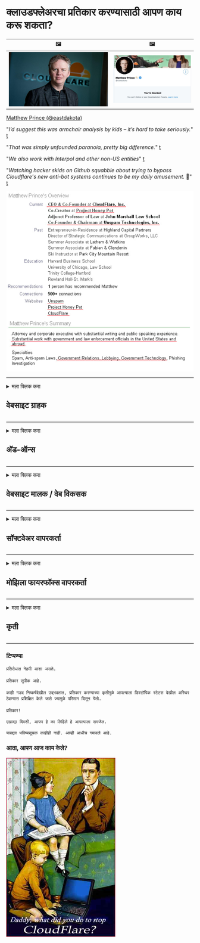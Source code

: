 # क्लाउडफ्लेअरचा प्रतिकार करण्यासाठी आपण काय करू शकता?

| 🖼 | 🖼 |
| --- | --- |
| ![](image/matthew_prince.jpg) | ![](image/blockedbymatthewprince.jpg) |

[Matthew Prince (@eastdakota)](https://twitter.com/eastdakota)

"*I’d suggest this was armchair analysis by kids – it’s hard to take seriously.*" [t](https://www.theguardian.com/technology/2015/nov/19/cloudflare-accused-by-anonymous-helping-isis)

"*That was simply unfounded paranoia, pretty big difference.*"  [t](https://twitter.com/xxdesmus/status/992757936123359233)

"*We also work with Interpol and other non-US entities*" [t](https://twitter.com/eastdakota/status/1203028504184360960)

"*Watching hacker skids on Github squabble about trying to bypass Cloudflare's new anti-bot systems continues to be my daily amusement.* 🍿" [t](https://twitter.com/eastdakota/status/1273277839102656515)


![](image/whoismp.jpg)

---


<details>
<summary>मला क्लिक करा

## वेबसाइट ग्राहक
</summary>


- आपल्या आवडीची वेबसाइट क्लाउडफ्लेअर वापरत असल्यास, त्यांना क्लाउडफ्लेअर वापरू नका असे सांगा.
  - फेसबुक, रेडडिट, ट्विटर किंवा मॅस्टोडॉनसारख्या सोशल मीडियावर थोड्या वेळाने काही फरक पडत नाही. [हॅशटॅगपेक्षा क्रिया मोठ्या आवाजात असतात.](https://twitter.com/phyzonloop/status/1274132092490862594)
  - आपण स्वत: ला उपयुक्त बनवू इच्छित असल्यास वेबसाइट मालकाशी संपर्क साधण्याचा प्रयत्न करा.

[क्लाउडफ्लेअर म्हणाले](https://github.com/Eloston/ungoogled-chromium/issues/783):
```
आम्ही शिफारस करतो की आपण ज्या विशिष्ट सेवा किंवा साइटवर अडचणीत आहात त्याबद्दल प्रशासकांकडे संपर्क साधा आणि आपला अनुभव सामायिक करा.
```

[आपण त्याबद्दल विचारणा न केल्यास वेबसाइट मालकास ही समस्या कधीही माहित नसते.](PEOPLE.md)

![](image/liberapay.jpg)

[यशस्वी उदाहरण](https://counterpartytalk.org/t/turn-off-cloudflare-on-counterparty-co-plz/164/5).<br>
आपल्याला एक समस्या आहे? [आत्ता आवाज उठवा.](https://github.com/maraoz/maraoz.github.io/issues/1) खाली उदाहरण.

```
आपण फक्त कॉर्पोरेट सेन्सॉरशिप आणि वस्तुमान देखरेखीसाठी मदत करत आहात.
https://codeberg.org/crimeflare/cloudflare-tor/src/branch/master/README.md
```

```
आपले वेबपृष्ठ क्लाउडफ्लेअरच्या गोपनीयता-गैरवर्तन खाजगी भिंती-बागेत आहे.
https://codeberg.org/crimeflare/cloudflare-tor/
```

- वेबसाइटचे गोपनीयता धोरण वाचण्यासाठी थोडा वेळ घ्या.
  - जर वेबसाइट क्लाउडफ्लेअरच्या मागे असेल किंवा वेबसाइट क्लाउडफ्लेअरशी कनेक्ट केलेल्या सेवा वापरत असेल.

हे "क्लाउडफ्लेअर" म्हणजे काय ते स्पष्ट केले पाहिजे आणि क्लाऊडफ्लेअरसह आपला डेटा सामायिक करण्यासाठी परवानगी मागितली पाहिजे. असे करण्यात अयशस्वी झाल्यामुळे विश्वास भंग होईल आणि विचाराधीन वेबसाइट टाळली पाहिजे.

[एक स्वीकार्य गोपनीयता धोरणाचे उदाहरण येथे आहे](https://archive.is/bDlTz) ("Subprocessors" > "Entity Name")

```
मी आपले गोपनीयता धोरण वाचले आहे आणि मला क्लाउडफ्लेअर हा शब्द सापडला नाही.
आपण क्लाऊडफ्लेअरमध्ये माझा डेटा फीड करणे सुरू ठेवल्यास मी आपल्याबरोबर डेटा सामायिक करण्यास नकार देतो.
https://codeberg.org/crimeflare/cloudflare-tor/
```

हे गोपनीयता धोरणाचे उदाहरण आहे ज्यात क्लाउडफ्लेअर हा शब्द नाही.
[Liberland Jobs](https://archive.is/daKIr) [privacy policy](https://docsend.com/view/feiwyte):

![](image/cfwontobey.jpg)

क्लाउडफ्लेअरचे त्यांचे स्वतःचे गोपनीयता धोरण आहे.
[क्लाउडफ्लेअरला डोक्सिक्सिंग लोकांना आवडते.](https://www.reddit.com/r/GamerGhazi/comments/2s64fe/be_wary_reporting_to_cloudflare/)

वेबसाइटच्या साइन अप फॉर्मसाठी येथे एक चांगले उदाहरण आहे.
AFAIK, शून्य वेबसाइट हे करते. आपण त्यांच्यावर विश्वास ठेवता का?

```
“एक्सवायझेड साठी साइन अप करा” वर क्लिक करून आपण आमच्या सेवा अटी आणि गोपनीयता विधानास सहमती दिली.
आपण क्लाउडफ्लेअरसह आपला डेटा सामायिक करण्यास देखील सहमती देता आणि क्लाउडफ्लेअरच्या गोपनीयता विधानास देखील सहमती देता.
जर क्लाउडफ्लेअर तुमची माहिती गळत असेल किंवा आमच्या सर्व्हरशी कनेक्ट होऊ देत नसेल तर आमची चूक नाही. [*]

[ साइन अप करा ] [ मी सहमत नाही ]
```
[*] [PEOPLE.md](PEOPLE.md)


- त्यांची सेवा न वापरण्याचा प्रयत्न करा. लक्षात ठेवा आपण क्लाउडफ्लेअरद्वारे पहात आहात.
  - ["I'm in your TLS, sniffin' your passworz"](image/iminurtls.jpg)

- इतर वेबसाइटसाठी शोधा. इंटरनेटवर पर्याय आणि संधी आहेत!

- आपल्या मित्रांना दररोज तोर वापरण्यास सांगा.
  - निनावीपणा हे मुक्त इंटरनेटचे मानक असावे!
  - [लक्षात घ्या की टॉर प्रोजेक्टला हा प्रकल्प आवडत नाही.](HISTORY.md)

</details>

------

<details>
<summary>मला क्लिक करा

## अ‍ॅड-ऑन्स
</summary>

- आपला ब्राउझर फायरफॉक्स असल्यास, टॉर ब्राउझर किंवा अज्ञात क्रोमियम खाली यापैकी एक अ‍ॅड-ऑन्स वापरत आहे.
  - आपणास इतर नवीन अ‍ॅड-ऑन जोडायचे असल्यास प्रथम त्याबद्दल विचारा.


| नाव | विकसक | आधार | ब्लॉक करू शकता | सूचित करू शकते | Chrome |
| -------- | -------- | -------- | -------- | -------- | -------- |
| [Bloku Cloudflaron MITM-Atakon](subfiles/about.bcma.md) | #Addon | [ ? ](README.md) | **होय**     | **होय**     |  **होय** |
| [Ĉu ligoj estas vundeblaj al MITM-atako?](subfiles/about.ismm.md) | #Addon | [ ? ](README.md) | नाही     | **होय**     |  **होय** |
| [Ĉu ĉi tiuj ligoj blokos Tor-uzanton?](subfiles/about.isat.md) | #Addon | [ ? ](README.md) | नाही     | **होय**     |  **होय** |
| [Block Cloudflare MITM Attack](https://trac.torproject.org/projects/tor/attachment/ticket/24351/block_cloudflare_mitm_attack-1.0.14.1-an%2Bfx.xpi)<br>[**DELETED BY TOR PROJECT**](HISTORY.md) | nullius | [ ? ](tool/block_cloudflare_mitm_fx), [Link](README.md) | **होय**     | **होय**     |  नाही |
| [TPRB](http://34ahehcli3epmhbu2wbl6kw6zdfl74iyc4vg3ja4xwhhst332z3knkyd.onion/) | Sw | [ ? ](http://34ahehcli3epmhbu2wbl6kw6zdfl74iyc4vg3ja4xwhhst332z3knkyd.onion/) | **होय**     | **होय**     |  नाही |
| [Detect Cloudflare](https://addons.mozilla.org/en-US/firefox/addon/detect-cloudflare/) | Frank Otto | [ ? ](https://github.com/traktofon/cf-detect) | नाही     | **होय**     |  नाही |
| [True Sight](https://addons.mozilla.org/en-US/firefox/addon/detect-cloudflare-plus/) | claustromaniac | [ ? ](https://github.com/claustromaniac/detect-cloudflare-plus) | नाही     | **होय**     |  नाही |
| [Which Cloudflare datacenter am I visiting?](https://addons.mozilla.org/en-US/firefox/addon/cf-pop/) | 依云 | [ ? ](https://github.com/lilydjwg/cf-pop) | नाही     | **होय**     |  नाही |


- "डीसेन्टरलेयझ" "सीडीएनजेएस (क्लाउडफ्लेअर)" चे कनेक्शन थांबवू शकतात.
  - हे नेटवर्कवर पोहोचण्यापासून बर्‍याच विनंत्यांना प्रतिबंधित करते आणि साइट्सला खंडित होण्यापासून स्थानिक फायली देतो.
  - विकसकाने उत्तर दिले: "[very concerning indeed](https://github.com/Synzvato/decentraleyes/issues/236#issuecomment-352049501)", "[widespread usage severely centralizes the web](https://github.com/Synzvato/decentraleyes/issues/251#issuecomment-366752049)"

- [आपण आपल्या प्रमाणपत्र प्राधिकरण (सीए) कडून क्लाउडफ्लेअर प्रमाणपत्र देखील काढू किंवा अविश्वासू शकता.](https://www.ssl.com/how-to/remove-root-certificate-firefox/)

</details>

------

<details>
<summary>मला क्लिक करा

## वेबसाइट मालक / वेब विकसक
</summary>


![](image/word_cloudflarefree.jpg)

- क्लाउडफ्लेअर सोल्यूशन, पीरियड वापरू नका.
  - आपण त्यापेक्षा चांगले करू शकता, बरोबर? [क्लाउडफ्लेअर सदस्यता, योजना, डोमेन किंवा खाती कशी काढायची ते येथे आहे.](https://support.cloudflare.com/hc/en-us/articles/200167776-Removing-subscriptions-plans-domains-or-accounts)

| 🖼 | 🖼 |
| --- | --- |
| ![](image/htmlalertcloudflare.jpg) | ![](image/htmlalertcloudflare2.jpg) |

- अधिक ग्राहक हवेत? काय करायचे ते तुला माहीती आहे. संकेत "ओळीच्या वरच्या बाजूला" आहे.
  - [नमस्कार, आपण "आम्ही आपली गोपनीयता गंभीरपणे घेतो" असे लिहिले पण मला "त्रुटी 403 निषिद्ध अनामिक प्रॉक्सी अनुमत नाही" मिळाले.](https://it.slashdot.org/story/19/02/19/0033255/stop-saying-we-take-your-privacy-and-security-seriously) आपण टॉर किंवा व्हीपीएन का अवरोधित करत आहात? [आणि आपण तात्पुरते ईमेल का अवरोधित करत आहात?](http://nomdjgwjvyvlvmkolbyp3rocn2ld7fnlidlt2jjyotn3qqsvzs2gmuyd.onion/mail/)

![](image/anonexist.jpg)

- क्लाउडफ्लेअर वापरल्याने आउटेजची शक्यता वाढेल. आपला सर्व्हर चालू असल्यास किंवा क्लाउडफ्लेअर खाली असल्यास अभ्यागत आपल्या वेबसाइटवर प्रवेश करू शकत नाहीत.
  - [आपणास खरोखर असे वाटते की क्लाउडफ्लेअर कधीही खाली जात नाही?](https://www.ibtimes.com/cloudflare-down-not-working-sites-producing-504-gateway-timeout-errors-2618008) [Another](https://twitter.com/Jedduff/status/1097875615997399040) [sample](https://twitter.com/search?f=tweets&vertical=default&q=Cloudflare%20is%20having%20problems). [Need more](PEOPLE.md)?

![](image/cloudflareinternalerror.jpg)

- आपल्या "एपीआय सेवा", "सॉफ्टवेअर अपडेट सर्व्हर" किंवा "आरएसएस फीड" प्रॉक्सी करण्यासाठी क्लाउडफ्लेअर वापरणे आपल्या ग्राहकास हानी पोहचवेल. एका ग्राहकाने आपल्याला कॉल केले आणि म्हटले की "मी आता आपले API वापरू शकत नाही" आणि काय चालले आहे याची आपल्याला कल्पना नाही. क्लाउडफ्लेअर शांतपणे आपल्या ग्राहकांना अवरोधित करू शकतो. आपणास असे वाटते की हे ठीक आहे?
  - आरएसएसचे अनेक वाचक आणि आरएसएस वाचक ऑनलाइन सेवा आहेत. आपण लोकांना सदस्यता घेण्यास परवानगी देत ​​नसल्यास आपण आरएसएस फीड का प्रकाशित करीत आहात?

![](image/rssfeedovercf.jpg)

- तुम्हाला HTTPS प्रमाणपत्र हवे आहे का? "चला एनक्रिप्ट करा" वापरा किंवा सीए कंपनीकडून खरेदी करा.

- आपल्याला डीएनएस सर्व्हरची आवश्यकता आहे? आपला स्वतःचा सर्व्हर सेट अप करू शकत नाही? कसे त्यांच्याबद्दल: [Hurricane Electric Free DNS](https://dns.he.net/), [Dyn.com](https://dyn.com/dns/), [1984 Hosting](https://www.1984hosting.com/), [Afraid.Org (आपण टीओआर वापरल्यास प्रशासन आपले खाते हटवा)](https://freedns.afraid.org/)

- होस्टिंग सेवा शोधत आहात? फक्त विनामूल्य? कसे त्यांच्याबद्दल: [Onion Service](http://vww6ybal4bd7szmgncyruucpgfkqahzddi37ktceo3ah7ngmcopnpyyd.onion/en/security/network-security/tor/onionservices-best-practices), [Free Web Hosting Area](https://freewha.com/), [Autistici/Inventati Web Site Hosting](https://www.autinv5q6en4gpf4.onion/services/website), [Github Pages](https://pages.github.com/), [Surge](https://surge.sh/)
  - [क्लाउडफ्लेअरला पर्याय](subfiles/cloudflare-alternatives.md)

- आपण "क्लाउडफ्लेअर-ipfs.com" वापरत आहात? [आपल्याला माहित आहे का क्लाउडफ्लेअर आयपीएफएस खराब आहे?](PEOPLE.md)

- आपल्या सर्व्हरवर OWASP आणि Fail2Ban सारखे वेब अनुप्रयोग फायरवॉल स्थापित करा आणि त्यास योग्यरित्या कॉन्फिगर केले.
  - टॉर अवरोधित करणे हा एक उपाय नाही. प्रत्येकाला फक्त लहान वाईट वापरकर्त्यांसाठी शिक्षा देऊ नका.

- "क्लाउडफ्लेअर वार्प" वापरकर्त्यांना आपल्या वेबसाइटवर प्रवेश करण्यापासून पुनर्निर्देशित करा किंवा अवरोधित करा. आणि शक्य असल्यास एक कारण द्या.

> आयपी यादी: "[क्लाउडफ्लेअरची सध्याची आयपी श्रेणी](cloudflare_inc/)"

> A: फक्त त्यांना अवरोधित करा

```
server {
...
deny 173.245.48.0/20;
deny 103.21.244.0/22;
deny 103.22.200.0/22;
deny 103.31.4.0/22;
deny 141.101.64.0/18;
deny 108.162.192.0/18;
deny 190.93.240.0/20;
deny 188.114.96.0/20;
deny 197.234.240.0/22;
deny 198.41.128.0/17;
deny 162.158.0.0/15;
deny 104.16.0.0/12;
deny 172.64.0.0/13;
deny 131.0.72.0/22;
deny 2400:cb00::/32;
deny 2606:4700::/32;
deny 2803:f800::/32;
deny 2405:b500::/32;
deny 2405:8100::/32;
deny 2a06:98c0::/29;
deny 2c0f:f248::/32;
...
}
```

> B: चेतावणी पृष्ठावर पुनर्निर्देशित करा

```
http {
...
geo $iscf {
default 0;
173.245.48.0/20 1;
103.21.244.0/22 1;
103.22.200.0/22 1;
103.31.4.0/22 1;
141.101.64.0/18 1;
108.162.192.0/18 1;
190.93.240.0/20 1;
188.114.96.0/20 1;
197.234.240.0/22 1;
198.41.128.0/17 1;
162.158.0.0/15 1;
104.16.0.0/12 1;
172.64.0.0/13 1;
131.0.72.0/22 1;
2400:cb00::/32 1;
2606:4700::/32 1;
2803:f800::/32 1;
2405:b500::/32 1;
2405:8100::/32 1;
2a06:98c0::/29 1;
2c0f:f248::/32 1;
}
...
}

server {
...
if ($iscf) {rewrite ^ https://example.com/cfwsorry.php;}
...
}

<?php
header('HTTP/1.1 406 Not Acceptable');
echo <<<CLOUDFLARED
Thank you for visiting ourwebsite.com!<br />
We are sorry, but we can't serve you because your connection is being intercepted by Cloudflare.<br />
Please read https://codeberg.org/crimeflare/cloudflare-tor for more information.<br />
CLOUDFLARED;
die();
```

- जर आपल्याला स्वातंत्र्यावर विश्वास असेल तर टॉर कांदा सेवा किंवा आय 2 पी इनसेट सेट करा आणि अज्ञात वापरकर्त्यांचे स्वागत करा.

- इतर क्लेरनेट / टॉर ड्युअल वेबसाइट ऑपरेटरकडून सल्ला घ्या आणि अज्ञात मित्र बनवा!

</details>

------

<details>
<summary>मला क्लिक करा

## सॉफ्टवेअर वापरकर्ता
</summary>


- डिसकॉर्ड क्लाउडफ्लेअर वापरत आहे. विकल्प? आम्ही शिफारस करतो [**Briar** (Android)](https://f-droid.org/en/packages/org.briarproject.briar.android/), [Ricochet (PC)](https://ricochet.im/), [Tox + Tor (Android/PC)](https://tox.chat/download.html)
  - ब्रायरमध्ये टॉर डेमन समाविष्ट आहे जेणेकरून आपल्याला ऑर्बॉट स्थापित करण्याची आवश्यकता नाही.
  - क्विच्ट डेव्हलपर, ओपन प्रायव्हसी, त्यांच्या गिट सेवेतून स्टॉप_क्लाउडफ्लेअर प्रोजेक्टची सूचना न देता हटविली.

- आपण डेबियन जीएनयू / लिनक्स किंवा कोणतेही व्युत्पन्न वापरत असल्यास, सदस्यता घ्या: [bug #831835](https://bugs.debian.org/cgi-bin/bugreport.cgi?bug=831835). आणि जर आपण हे करू शकता, पॅच सत्यापित करण्यात मदत करा आणि ते स्वीकारले जावे की नाही याविषयी योग्यरित्या निष्कर्षाप्रवाहात येण्यास मदत करणार्‍यास मदत करा.

- नेहमीच या ब्राउझरची शिफारस करा.

| नाव | विकसक | आधार | टिप्पणी |
| -------- | -------- | -------- | -------- |
| [Ungoogled-Chromium](https://ungoogled-software.github.io/ungoogled-chromium-binaries/) | Eloston | [ ? ](https://github.com/Eloston/ungoogled-chromium) | PC (Win, Mac, Linux)  _!Tor_ |
| [Bromite](https://www.bromite.org/fdroid) | Bromite | [ ? ](https://github.com/bromite/bromite/issues) | Android  _!Tor_ |
| [Tor Browser](https://www.torproject.org/download/) | Tor Project | [ ? ](https://support.torproject.org/) | PC (Win, Mac, Linux)  _Tor_|
| [Tor Browser Android](https://www.torproject.org/download/) | Tor Project | [ ? ](https://support.torproject.org/) | Android  _Tor_|
| [Onion Browser](https://itunes.apple.com/us/app/onion-browser/id519296448?mt=8) | Mike Tigas | [ ? ](https://github.com/OnionBrowser/OnionBrowser/issues) | Apple iOS  _Tor_|
| [GNU/Icecat](https://www.gnu.org/software/gnuzilla/) | GNU | [ ? ](https://www.gnu.org/software/gnuzilla/) | PC (Linux) |
| [IceCatMobile](https://f-droid.org/en/packages/org.gnu.icecat/) | GNU | [ ? ](https://lists.gnu.org/mailman/listinfo/bug-gnuzilla) | Android |
| [Iridium Browser](https://iridiumbrowser.de/about/) | Iridium | [ ? ](https://github.com/iridium-browser/iridium-browser/) | PC (Win, Mac, Linux, OpenBSD) |


इतर सॉफ्टवेअरची गोपनीयता अपूर्ण आहे. याचा अर्थ असा नाही की टॉर ब्राउझर "परिपूर्ण" आहे.
इंटरनेट आणि तंत्रज्ञानावर 100% सुरक्षित किंवा 100% खासगी नाही.

- टॉर वापरू इच्छित नाही? आपण टॉर डेमन सह कोणताही ब्राउझर वापरू शकता.
  - [टोर प्रकल्प हे आवडत नाही हे लक्षात घ्या.](https://support.torproject.org/tbb/tbb-9/) आपण ते करण्यास सक्षम असल्यास टोर ब्राउझर वापरा.
- [टॉरसह क्रोमियम कसे वापरावे](subfiles/chromium_tor.md)


इतर सॉफ्टवेअरच्या गोपनीयतेबद्दल बोलूया.

- [आपल्याला खरोखर फायरफॉक्स वापरण्याची आवश्यकता असल्यास, "फायरफॉक्स ईएसआर" निवडा.](https://www.mozilla.org/en-US/firefox/organizations/)
  - [फायरफॉक्स - स्पायवेअर वॉचडॉग](https://spyware.neocities.org/articles/firefox.html)
  - [फायरफॉक्सने विनामूल्य भाषण नाकारले, मुक्त भाषणावर बंदी घातली](https://web.archive.org/web/20200423010026/https://reclaimthenet.org/firefox-rejects-free-speech-bans-free-speech-commenting-plugin-dissenter-from-its-extensions-gallery/)
  - ["100+ डाउनव्होट्स. असे दिसते आहे की एखाद्या सॉफ्टवेअर कंपनीला चिकटण्यास सांगितले आहे ... आजकाल हे सॉफ्टवेअर खूपच जास्त आहे."](https://old.reddit.com/r/firefox/comments/gutdiw/weve_got_work_to_do_the_mozilla_blog/fslbbb6/)
  - [अरे, फायरफॉक्स माझ्या यूआरएल बारमध्ये प्रायोजित दुवे का दर्शवित आहे?](https://www.reddit.com/r/firefox/comments/jybx2w/uh_why_is_firefox_showing_me_sponsored_links_in/)
  - [मोझीला - दियाबल अवतार](https://digdeeper.neocities.org/ghost/mozilla.html)

- [लक्षात ठेवा, मोझीला क्लाउडफ्लेअर सेवा वापरत आहे.](https://www.robtex.com/dns-lookup/www.mozilla.org) [ते त्यांच्या उत्पादनावर क्लाउडफ्लेअरची डीएनएस सेवा देखील वापरत आहेत.](https://www.theregister.co.uk/2018/03/21/mozilla_testing_dns_encryption/)

- [मोझिलाने अधिकृतपणे हे तिकीट नाकारले.](https://bugzilla.mozilla.org/show_bug.cgi?id=1426618)

- [फायरफॉक्स फोकस एक विनोद आहे.](https://github.com/mozilla-mobile/focus-android/issues/1743) [त्यांनी टेलीमेट्री बंद करण्याचे वचन दिले पण त्यांनी ते बदलले.](https://github.com/mozilla-mobile/focus-android/issues/4210)

- [पालेमुन / बॅसिलिस्क विकसकास क्लाउडफ्लेअर आवडते.](https://github.com/mozilla-mobile/focus-android/issues/1743#issuecomment-345993097)
  - [पॅले मूनच्या आर्काइव्ह सर्व्हरने 18 महिन्यांपर्यंत मालवेअर हॅक आणि प्रसार केला](https://www.reddit.com/r/privacytoolsIO/comments/cc808y/pale_moons_archive_server_hacked_and_spread/)
  - तो टॉर यूजर्सचादेखील द्वेष करतो - "[तोरच्या दिशेने वैर होऊ दे. मला वाटते की बर्‍याच साइट्स टॉरच्या अत्यंत उच्च गैरवापराच्या घटकाचा प्रतिकार करतात.](https://github.com/yacy/yacy_search_server/issues/314#issuecomment-565932097)"

- [वॉटरफॉक्समध्ये गंभीर "फोन होम" समस्या आहे](https://spyware.neocities.org/articles/waterfox.html)

- [गूगल क्रोम एक स्पायवेअर आहे.](https://www.gnu.org/proprietary/malware-google.en.html)
  - [Google आपली क्रियाकलाप प्रोफाइल करते.](https://spyware.neocities.org/articles/chrome.html)

- [एसआरवेअर लोह बरेच फोन होम कनेक्शन बनवते.](https://spyware.neocities.org/articles/iron.html) हे Google डोमेनशी देखील कनेक्ट होते.

- [फेसबुक / ट्विटर ट्रॅकर्स शूर ब्राउझर श्वेतसूची.](https://www.bleepingcomputer.com/news/security/facebook-twitter-trackers-whitelisted-by-brave-browser/)
  - [येथे अधिक समस्या आहेत.](https://spyware.neocities.org/articles/brave.html)
  - [दूरध्वनी संलग्न आयडी](https://twitter.com/cryptonator1337/status/1269594587716374528)

- [मायक्रोसॉफ्ट एज फेसबुकला वापरकर्त्यांच्या पाठीमागे फ्लॅश कोड चालवू देते.](https://www.zdnet.com/article/microsoft-edge-lets-facebook-run-flash-code-behind-users-backs/)

- [विवाल्डी आपल्या गोपनीयतेचा आदर करत नाही.](https://spyware.neocities.org/articles/vivaldi.html)

- [ओपेरा स्पायवेअर स्तर: अत्यंत उच्च](https://spyware.neocities.org/articles/opera.html)

- Apple iOS: [आपण मुळीच आयओएस वापरु नये, मुख्यत: कारण ते मालवेयर आहे.](https://www.gnu.org/proprietary/malware-apple.html)

म्हणून आम्ही केवळ वरच्या सारणीची शिफारस करतो. अजून काही नाही.

</details>

------

<details>
<summary>मला क्लिक करा

## मोझिला फायरफॉक्स वापरकर्ता
</summary>


- "फायरफॉक्स नाइटली" मोझिला सर्व्हरला ऑप्ट-आउट पद्धतीशिवाय डीबग-स्तरीय माहिती पाठवेल.
  - [मोझिला सर्व्हर क्लाउडफ्लेअरसह आहेत](https://www.digwebinterface.com/?hostnames=www.mozilla.org%0D%0Amozilla.cloudflare-dns.com&type=&ns=resolver&useresolver=8.8.4.4&nameservers=)

- फायरफॉक्सला मोझिला सर्व्हरशी कनेक्ट करण्यास प्रतिबंधित करणे शक्य आहे.
  - [मोझिलाचे धोरण-टेम्पलेट्स मार्गदर्शक](https://github.com/mozilla/policy-templates/blob/master/README.md)
  - लक्षात ठेवा ही युक्ती नंतरच्या आवृत्तीत कार्य करणे थांबवू शकते कारण मोझिला स्वतःस श्वेतसूचीबद्ध करणे पसंत करतात.
  - त्यांना ब्लॉक करण्यासाठी फायरवॉल आणि डीएनएस फिल्टर वापरा.

"`/distribution/policies.json`"

>     "WebsiteFilter": {
> 		"Block": [
> 		"*://*.mozilla.com/*",
> 		"*://*.mozilla.net/*",
> 		"*://*.mozilla.org/*",
> 		"*://webcompat.com/*",
> 		"*://*.firefox.com/*",
> 		"*://*.thunderbird.net/*",
> 		"*://*.cloudflare.com/*"
> 		]
>     },


- ~~मोझिलाच्या ट्रॅकरवर बग नोंदवा, त्यांना क्लाउडफ्लेअर वापरू नका असे सांगत आहात.~~ बगझिलावर बग अहवाल आला. बर्‍याच लोकांना त्यांची चिंता पोस्ट केली गेली होती, तथापि बग प्रशासकांनी 2018 मध्ये लपविला होता.

- आपण फायरफॉक्समध्ये डीएचएच अक्षम करू शकता.
  - [फायरफॉक्सचा डीफॉल्ट डीएनएस प्रदाता बदला](subfiles/change-firefox-dns.md)

![](image/firefoxdns.jpg)

- [आपण नॉन-आयएसपी डीएनएस वापरू इच्छित असल्यास ओपनएनआयसी टीयर 2 डीएनएस सेवा किंवा क्लाउडफ्लेअर नॉन-डी सेवा वापरण्याचा विचार करा.](https://wiki.opennic.org/start)
![](image/opennic.jpg)
  - डीएनएससह क्लाउडफ्लेअर अवरोधित करा. [Crimeflare DNS](https://dns.crimeflare.eu.org/)

- आपण डीआरएस निराकरणकर्ता म्हणून टॉर वापरू शकता. [आपण टोर तज्ञ नसल्यास येथे प्रश्न विचारा.](https://tor.stackexchange.com/)

> **कसे?**
> 1. टॉर डाउनलोड करा आणि आपल्या संगणकावर स्थापित करा.
> 2. ही ओळ "टॉर्क" फाइलमध्ये जोडा.
> DNSPort 127.0.0.1:53
> 3. टॉर रीस्टार्ट करा.
> 4. आपल्या संगणकाचा डीएनएस सर्व्हर "127.0.0.1" वर सेट करा.

</details>

------

<details>
<summary>मला क्लिक करा

## कृती
</summary>


- क्लाऊडफ्लेअरच्या धोक्यांविषयी आपल्या सभोवतालच्या इतरांना सांगा.

- [हे भांडार सुधारण्यात मदत करा.](https://codeberg.org/crimeflare/cloudflare-tor).
  - दोन्ही याद्या, त्याविरूद्धचे युक्तिवाद आणि तपशील.

- [क्लाउडफ्लेअर (आणि तत्सम कंपन्या) मध्ये ज्या गोष्टी चुकीच्या आहेत तेथे दस्तऐवज बनवा आणि त्यास सार्वजनिक करा, जेव्हा आपण असे करता तेव्हा या रेपॉजिटरीचा उल्लेख करणे सुनिश्चित करा.](https://codeberg.org/crimeflare/cloudflare-tor) :)

- डीफॉल्टनुसार टॉर वापरणारे अधिक लोक मिळवा जेणेकरुन ते जगाच्या विविध भागांच्या दृष्टीकोनातून वेबचा अनुभव घेऊ शकतील.

- क्लाउडफ्लेअरपासून जगाला मुक्त करण्यासाठी समर्पित, सोशल मीडिया आणि मीटस्पेसमध्ये गट प्रारंभ करा.

- जेथे योग्य असेल तेथे या भांडारांवर या गटांशी दुवा साधा - हे एकत्र गट म्हणून एकत्रित समन्वयासाठी स्थान असू शकते.

- [क्लाउडफ्लेअरला अर्थपूर्ण बिगर कॉर्पोरेट पर्याय प्रदान करू शकेल अशी एक कॉप प्रारंभ करा.](subfiles/cloudflare-alternatives.md)

- क्लाउडफ्लेअरच्या विरूद्ध कमीतकमी बहुस्तरीय संरक्षण प्रदान करण्यात मदत करण्यासाठी आम्हाला कोणत्याही पर्यायांबद्दल सांगा.

- आपण क्लाउडफ्लेअर ग्राहक असल्यास, आपली गोपनीयता सेटिंग्ज सेट करा आणि त्यांचे उल्लंघन करण्यासाठी त्यांची प्रतीक्षा करा.
  - [नंतर त्यांना अँटी-स्पॅम / प्रायव्हसी उल्लंघन शुल्कात आणा.](https://twitter.com/thexpaw/status/1108424723233419264)

- आपण अमेरिकेत असल्यास आणि वेबसाइटमधील प्रश्न बँक किंवा लेखापाल असल्यास, ग्रॅम ch लीच – ब्लिली ,क्ट किंवा अमेरिकन डीआयएसएबिलिटी अ‍ॅक्टच्या अंतर्गत कायदेशीर दबाव आणण्याचा प्रयत्न करा आणि आपल्याला किती दूर पडावे ते आम्हाला सांगा. .

- वेबसाइट सरकारी साइट असल्यास, अमेरिकन घटनेच्या पहिल्या दुरुस्ती अंतर्गत कायदेशीर दबाव आणण्याचा प्रयत्न करा.

- आपण युरोपियन युनियनचे नागरिक असल्यास, सामान्य डेटा संरक्षण नियमन अंतर्गत आपली वैयक्तिक माहिती पाठविण्यासाठी वेबसाइटवर संपर्क साधा. त्यांनी आपल्याला आपली माहिती देण्यास नकार दिल्यास ते कायद्याचे उल्लंघन आहे.

- ज्या कंपन्या त्यांच्या वेबसाइटवर सेवा देण्याचा दावा करतात त्यांच्यासाठी ग्राहक संरक्षण संस्था आणि बीबीबीला "खोटी जाहिरात" म्हणून त्यांचा प्रयत्न करण्याचा प्रयत्न करा. क्लाउडफ्लेअर वेबसाइट्स क्लाउडफ्लेअर सर्व्हरद्वारे दिल्या जातात.

- [आयटीयू अमेरिकेच्या संदर्भात असे सुचवितो की क्लाउडफ्लेअर इतका मोठा होऊ लागला आहे की त्यांच्यावर विश्वासघात कायदा आणला जाऊ शकेल.](https://www.itu.int/en/ITU-T/Workshops-and-Seminars/20181218/Documents/Geoff_Huston_Presentation.pdf)

- जीएनयू जीपीएल आवृत्ती 4 मध्ये अशा सेवेच्या मागे स्त्रोत कोड संग्रहित करण्याच्या तरतूदीचा समावेश असू शकतो, ज्यास सर्व जीपीएलव्ही 4 आणि नंतरच्या प्रोग्रामसाठी आवश्यक आहे जे टोर वापरकर्त्यांविरूद्ध भेदभाव न करणा .्या माध्यमांद्वारे किमान स्त्रोत कोड प्रवेशयोग्य असेल.

</details>

------

### टिप्पण्या

```
प्रतिरोधात नेहमी आशा असते.

प्रतिकार सुपीक आहे.

काही गडद निष्कर्षदेखील उद्भवतात, प्रतिकार करण्याच्या कृतीमुळे आपल्याला डिस्टॉपिक स्टेटस देखील अस्थिर ठेवण्यास प्रशिक्षित केले जाते ज्यामुळे परिणाम दिसून येतो.

प्रतिकार!
```

```
एखाद्या दिवशी, आपण हे का लिहिले हे आपल्याला समजेल.
```

```
याबद्दल भविष्यसूचक काहीही नाही. आम्ही आधीच गमावले आहे.
```

### आता, आपण आज काय केले?


![](image/stopcf.jpg)
